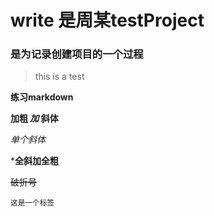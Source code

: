 # write 是周某testProject
### 是为记录创建项目的一个过程
>this is a test

**练习markdown**

**加粗
_加_
斜体**

*单个斜体*

***全斜加全粗**

~~破折号~~


<sub>这是一个标签</sub>

